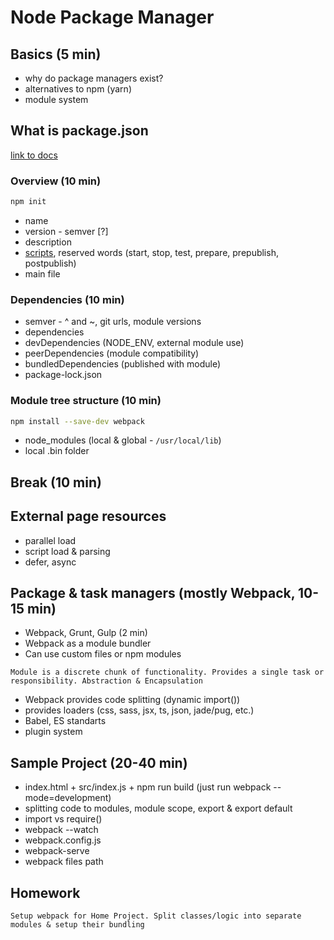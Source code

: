 #  Node Package Manager

## Basics (5 min)

- why do package managers exist?
- alternatives to npm (yarn)
- module system

## What is package.json

[link to docs](https://docs.npmjs.com/files/package.json)
### Overview (10 min)

```bash
npm init
```
- name
- version - semver [?]
- description
- [scripts](https://docs.npmjs.com/misc/scripts), reserved words (start, stop, test, prepare, prepublish, postpublish)
- main file

### Dependencies (10 min)
- semver - ^ and ~, git urls, module versions
- dependencies
- devDependencies (NODE_ENV, external module use)
- peerDependencies (module compatibility)
- bundledDependencies (published with module)
- package-lock.json

### Module tree structure (10 min)
```bash
npm install --save-dev webpack
```
- node_modules (local & global - `/usr/local/lib`)
- local .bin folder

## Break (10 min)

## External page resources
- parallel load
- script load & parsing
- defer, async

## Package & task managers (mostly Webpack, 10-15 min)
- Webpack, Grunt, Gulp (2 min)
- Webpack as a module bundler
- Can use custom files or npm modules
```
Module is a discrete chunk of functionality. Provides a single task or responsibility. Abstraction & Encapsulation
```
- Webpack provides code splitting (dynamic import())
- provides loaders (css, sass, jsx, ts, json, jade/pug, etc.)
- Babel, ES standarts
- plugin system

## Sample Project (20-40 min)
- index.html + src/index.js + npm run build (just run webpack --mode=development)
- splitting code to modules, module scope, export & export default
- import vs  require()
- webpack --watch
- webpack.config.js
- webpack-serve
- webpack files path

## Homework
```
Setup webpack for Home Project. Split classes/logic into separate modules & setup their bundling
```